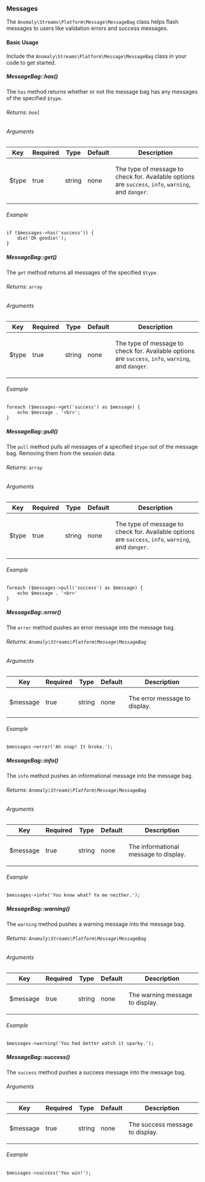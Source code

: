 ### Messages

The `Anomaly\Streams\Platform\Message\MessageBag` class helps flash messages to users like validation errors and success messages.

#### Basic Usage

Include the `Anomaly\Streams\Platform\Message\MessageBag` class in your code to get started.

##### MessageBag::has()

The `has` method returns whether or not the message bag has any messages of the specified `$type`.

###### Returns: `bool`

###### Arguments

<table class="table table-bordered table-striped">

<thead>

<tr>

<th>Key</th>

<th>Required</th>

<th>Type</th>

<th>Default</th>

<th>Description</th>

</tr>

</thead>

<tbody>

<tr>

<td>

$type

</td>

<td>

true

</td>

<td>

string

</td>

<td>

none

</td>

<td>

The type of message to check for. Available options are `success`, `info`, `warning`, and `danger`.

</td>

</tr>

</tbody>

</table>

###### Example

    if ($messages->has('success')) {
        die('Oh goodie!');
    }

##### MessageBag::get()

The `get` method returns all messages of the specified `$type`.

###### Returns: `array`

###### Arguments

<table class="table table-bordered table-striped">

<thead>

<tr>

<th>Key</th>

<th>Required</th>

<th>Type</th>

<th>Default</th>

<th>Description</th>

</tr>

</thead>

<tbody>

<tr>

<td>

$type

</td>

<td>

true

</td>

<td>

string

</td>

<td>

none

</td>

<td>

The type of message to check for. Available options are `success`, `info`, `warning`, and `danger`.

</td>

</tr>

</tbody>

</table>

###### Example

    foreach ($messages->get('success') as $message) {
        echo $message . '<br>';
    }

##### MessageBag::pull()

The `pull` method pulls all messages of a specified `$type` _out_ of the message bag. Removing them from the session data.

###### Returns: `array`

###### Arguments

<table class="table table-bordered table-striped">

<thead>

<tr>

<th>Key</th>

<th>Required</th>

<th>Type</th>

<th>Default</th>

<th>Description</th>

</tr>

</thead>

<tbody>

<tr>

<td>

$type

</td>

<td>

true

</td>

<td>

string

</td>

<td>

none

</td>

<td>

The type of message to check for. Available options are `success`, `info`, `warning`, and `danger`.

</td>

</tr>

</tbody>

</table>

###### Example

    foreach ($messages->pull('success') as $message) {
        echo $message . '<br>'
    }

##### MessageBag::error()

The `error` method pushes an error message into the message bag.

###### Returns: `Anomaly\Streams\Platform\Message\MessageBag`

###### Arguments

<table class="table table-bordered table-striped">

<thead>

<tr>

<th>Key</th>

<th>Required</th>

<th>Type</th>

<th>Default</th>

<th>Description</th>

</tr>

</thead>

<tbody>

<tr>

<td>

$message

</td>

<td>

true

</td>

<td>

string

</td>

<td>

none

</td>

<td>

The error message to display.

</td>

</tr>

</tbody>

</table>

###### Example

    $messages->error('Ah snap! It broke.');

##### MessageBag::info()

The `info` method pushes an informational message into the message bag.

###### Returns: `Anomaly\Streams\Platform\Message\MessageBag`

###### Arguments

<table class="table table-bordered table-striped">

<thead>

<tr>

<th>Key</th>

<th>Required</th>

<th>Type</th>

<th>Default</th>

<th>Description</th>

</tr>

</thead>

<tbody>

<tr>

<td>

$message

</td>

<td>

true

</td>

<td>

string

</td>

<td>

none

</td>

<td>

The informational message to display.

</td>

</tr>

</tbody>

</table>

###### Example

    $messages->info('You know what? Ya me neither.');

##### MessageBag::warning()

The `warning` method pushes a warning message into the message bag.

###### Returns: `Anomaly\Streams\Platform\Message\MessageBag`

###### Arguments

<table class="table table-bordered table-striped">

<thead>

<tr>

<th>Key</th>

<th>Required</th>

<th>Type</th>

<th>Default</th>

<th>Description</th>

</tr>

</thead>

<tbody>

<tr>

<td>

$message

</td>

<td>

true

</td>

<td>

string

</td>

<td>

none

</td>

<td>

The warning message to display.

</td>

</tr>

</tbody>

</table>

###### Example

    $messages->warning('You had better watch it sparky.');

##### MessageBag::success()

The `success` method pushes a success message into the message bag.

###### Arguments

<table class="table table-bordered table-striped">

<thead>

<tr>

<th>Key</th>

<th>Required</th>

<th>Type</th>

<th>Default</th>

<th>Description</th>

</tr>

</thead>

<tbody>

<tr>

<td>

$message

</td>

<td>

true

</td>

<td>

string

</td>

<td>

none

</td>

<td>

The success message to display.

</td>

</tr>

</tbody>

</table>

###### Example

    $messages->success('You win!');
